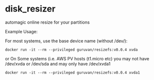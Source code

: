 # disk_resizer

automagic online resize for your partitions 

Example Usage:

For most systems, use the base device name (without /dev/):

  ```docker run -it --rm --privileged guruvan/resizefs:v0.0.4 xvda```
  
or 
On Some systems (i.e. AWS PV hosts (t1.micro etc) you may not have /dev/xvda or /dev/sda and may only have /dev/xvda1

```docker run -it --rm --privileged guruvan/resizefs:v0.0.4 xvda1```
